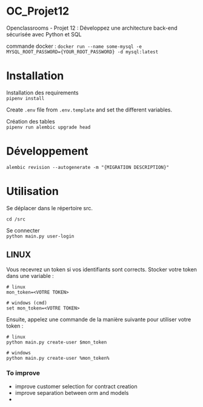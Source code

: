 # OC_Projet12
Openclassrooms - Projet 12 : Développez une architecture back-end sécurisée avec Python et SQL

commande docker : 
`docker run --name some-mysql -e MYSQL_ROOT_PASSWORD={YOUR_ROOT_PASSWORD} -d mysql:latest`

# Installation
Installation des requirements  
`pipenv install`
 
Create `.env` file from `.env.template` and set the different variables.  

Création des tables  
`pipenv run alembic upgrade head`

# Développement 

`alembic revision --autogenerate -m "{MIGRATION DESCRIPTION}"`

# Utilisation

Se déplacer dans le répertoire src. 
```shell
cd /src
```

Se connecter  
`python main.py user-login`

## LINUX 

Vous recevrez un token si vos identifiants sont corrects. 
Stocker votre token dans une variable : 
```shell
# linux
mon_token=<VOTRE TOKEN>
```
```shell
# windows (cmd)
set mon_token=<VOTRE TOKEN>
```

Ensuite, appelez une commande de la manière suivante pour utiliser votre token : 
```shell
# linux
python main.py create-user $mon_token
```
```shell
# windows
python main.py create-user %mon_token%
```



### To improve 
- improve customer selection for contract creation 
- improve separation between orm and models
- 